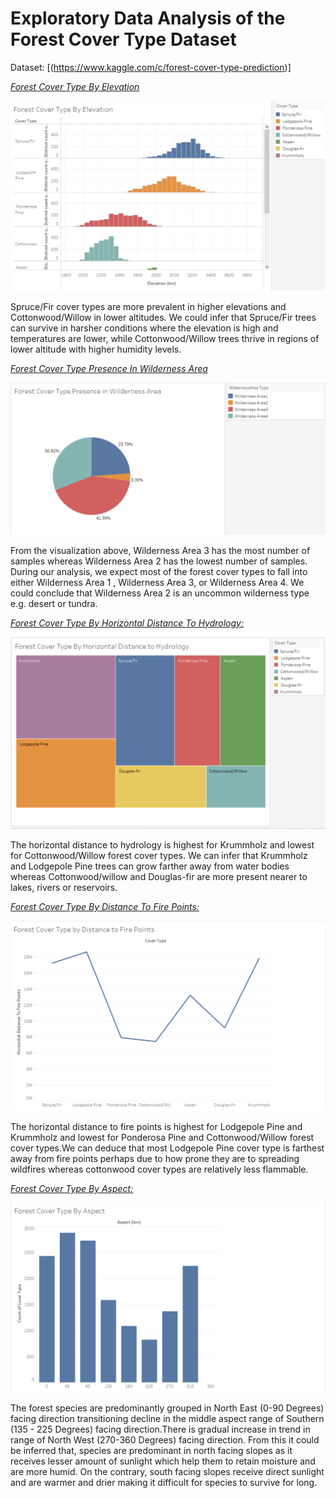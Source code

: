 # Exploratory Data Analysis of the Forest Cover Type Dataset

Dataset: [(https://www.kaggle.com/c/forest-cover-type-prediction)]

<ins>*Forest Cover Type By Elevation*</ins>

![This is an image](https://github.com/jackfrost68/-Forest-Cover-Type-Analysis-Phase-1/blob/d40a70bcf8fac0f8ab0402a3aaac016c374ca56b/Forest%20Cover%20Type%20By%20Elevation%20Cleaned%202.png)

Spruce/Fir cover types are more prevalent in higher elevations and Cottonwood/Willow in lower altitudes. We could infer that Spruce/Fir trees can survive in harsher conditions where the elevation is high and temperatures are lower, while Cottonwood/Willow trees thrive in regions of lower altitude with higher humidity levels. 


<ins>*Forest Cover Type Presence In Wilderness Area*</ins>

![This is an image](https://github.com/jackfrost68/-Forest-Cover-Type-Analysis-Phase-1/blob/0df95759f6c2c00927dcddb8b52827ac44f3f62f/Wilderness.png)

From the visualization above, Wilderness Area 3 has the most number of samples whereas Wilderness Area 2 has the lowest number of samples. During our analysis, we expect most of the forest cover types to fall into either Wilderness Area 1 , Wilderness Area 3, or Wilderness Area 4. We could conclude that Wilderness Area 2 is an uncommon wilderness type e.g. desert or tundra. 


<ins>*Forest Cover Type By Horizontal Distance To Hydrology:*</ins>

![This is an image](https://github.com/jackfrost68/-Forest-Cover-Type-Analysis-Phase-1/blob/0df95759f6c2c00927dcddb8b52827ac44f3f62f/Hydrology%20.png)

The horizontal distance to hydrology is highest for Krummholz and lowest for Cottonwood/Willow forest cover types. We can infer that Krummholz and Lodgepole Pine trees can grow farther away from water bodies whereas Cottonwood/willow and Douglas-fir are more present nearer to lakes, rivers or reservoirs. 

<ins>*Forest Cover Type By Distance To Fire Points:*</ins>

![This is an image](https://github.com/jackfrost68/-Forest-Cover-Type-Analysis-Phase-1/blob/0df95759f6c2c00927dcddb8b52827ac44f3f62f/Fire%20Points%20.png)

The horizontal distance to fire points is highest for Lodgepole Pine and Krummholz and lowest for Ponderosa Pine and Cottonwood/Willow forest cover types.We can deduce that most Lodgepole Pine cover type is farthest away from fire points perhaps due to how prone they are to spreading wildfires whereas cottonwood cover types are relatively less flammable.

<ins>*Forest Cover Type By Aspect:*</ins>

![This is an image](https://github.com/jackfrost68/-Forest-Cover-Type-Analysis-Phase-1/blob/0df95759f6c2c00927dcddb8b52827ac44f3f62f/Aspect%20.png)

The forest species are predominantly grouped in North East (0-90 Degrees) facing direction transitioning decline in the middle aspect range of Southern (135 - 225 Degrees) facing direction.There is gradual increase in trend in range of North West (270-360 Degrees) facing direction. From this it could be inferred that, species are predominant in north facing slopes as it receives lesser amount of sunlight which help them to retain moisture and are more humid. On the contrary, south facing slopes receive direct sunlight and are warmer and drier making it difficult for species to survive for long.
